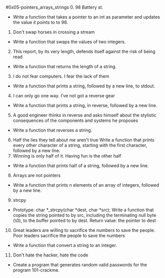 #0x05-pointers_arrays_strings
0. 98 Battery st.
*  Write a function that takes a pointer to an int as parameter and updates the value it points to to 98.
1. Don't swap horses in crossing a stream
*  Write a function that swaps the values of two integers.
2. This report, by its very length, defends itself against the risk of being read
*  Write a function that returns the length of a string.
3. I do not fear computers. I fear the lack of them
*  Write a function that prints a string, followed by a new line, to stdout.
4. I can only go one way. I've not got a reverse gear
*  Write a function that prints a string, in reverse, followed by a new line.
5. A good engineer thinks in reverse and asks himself about the stylistic consequences of the components and systems he proposes
*  Write a function that reverses a string.
6. Half the lies they tell about me aren't true
   Write a function that prints every other character of a string, starting with the first character, followed by a new line.
7. Winning is only half of it. Having fun is the other half
*  Write a function that prints half of a string, followed by a new line.
8. Arrays are not pointers
*  Write a function that prints n elements of an array of integers, followed by a new line.
9. strcpy
*  Prototype: char *_strcpy(char *dest, char *src);
   Write a function that copies the string pointed to by src, including the terminating null byte (\0), to the buffer pointed to by      dest. Return value: the pointer to dest
10. Great leaders are willing to sacrifice the numbers to save the people. Poor leaders sacrifice the people to save the numbers
*  Write a function that convert a string to an integer.
11. Don't hate the hacker, hate the code
*   Create a program that generates random valid passwords for the program 101-crackme.
